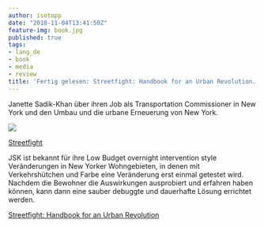 ```yaml
---
author: isotopp
date: "2018-11-04T13:41:50Z"
feature-img: book.jpg
published: true
tags:
- lang_de
- book
- media
- review
title: 'Fertig gelesen: Streetfight: Handbook for an Urban Revolution.'
---
```

Janette Sadik-Khan über ihren Job als Transportation Commissioner in New York und den Umbau und die urbane Erneuerung von New York.

[![](https://blog.koehntopp.info/uploads/2018/11/jsk.jpg)](https://www.amazon.de/gp/aw/d/B00ZQH30TU)

[Streetfight](https://www.amazon.de/gp/aw/d/B00ZQH30TU)

JSK ist bekannt für ihre Low Budget overnight intervention style Veränderungen in New Yorker Wohngebieten, in denen mit Verkehrshütchen und Farbe eine Veränderung erst einmal getestet wird. Nachdem die Bewohner die Auswirkungen ausprobiert und erfahren haben können, kann dann eine sauber debuggte und dauerhafte Lösung errichtet werden.

[Streetfight: Handbook for an Urban Revolution](https://www.amazon.de/gp/aw/d/B00ZQH30TU/)
